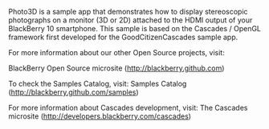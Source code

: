 Photo3D is a sample app that demonstrates how to display stereoscopic photographs on a monitor (3D or 2D) attached to the HDMI output of your BlackBerry 10 smartphone.  This sample is based on the Cascades / OpenGL framework first developed for the GoodCitizenCascades sample app.

For more information about our other Open Source projects, visit:

BlackBerry Open Source microsite (http://blackberry.github.com)

To check the Samples Catalog, visit:
Samples Catalog (http://blackberry.github.com/samples)

For more information about Cascades development, visit:
The Cascades microsite (http://developers.blackberry.com/cascades)

